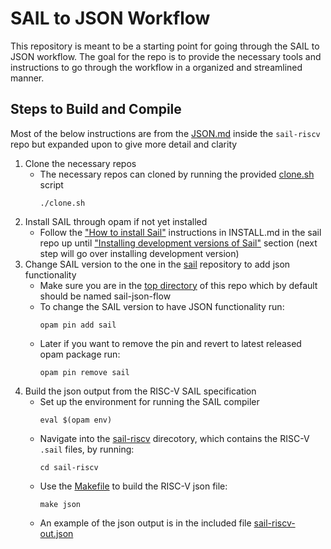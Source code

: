 # SAIL to JSON Workflow

This repository is meant to be a starting point for going through the SAIL to JSON workflow. The goal for the repo is to provide the necessary tools and instructions to go through the workflow in a organized and streamlined manner.

## Steps to Build and Compile
Most of the below instructions are from the [JSON.md](https://github.com/ThinkOpenly/sail-riscv/blob/JSON/doc/JSON.md) inside the `sail-riscv` repo but expanded upon to give more detail and clarity
1.  Clone the necessary repos
    - The necessary repos can cloned by running the provided [clone.sh](./clone.sh) script
      ```
      ./clone.sh
      ```
2.  Install SAIL through opam if not yet installed
    - Follow the ["How to install Sail"](./sail/INSTALL.md) instructions in INSTALL.md in the sail repo up until ["Installing development versions of Sail"](https://github.com/ThinkOpenly/sail/blob/json/INSTALL.md#installing-development-versions-of-sail) section (next step will go over installing development version)
3.  Change SAIL version to the one in the [sail](./sail) repository to add json functionality
    - Make sure you are in the [top directory](./) of this repo which by default should be named sail-json-flow
    - To change the SAIL version to have JSON functionality run:
      ```
      opam pin add sail
      ```
    - Later if you want to remove the pin and revert to latest released opam package run:
      ```
      opam pin remove sail
      ```
4. Build the json output from the RISC-V SAIL specification
    - Set up the environment for running the SAIL compiler
      ```
      eval $(opam env)
      ```
    - Navigate into the [sail-riscv](./sail-riscv/) direcotory, which contains the RISC-V `.sail` files, by running:
      ```
      cd sail-riscv
      ```
    - Use the [Makefile](sail-json-flow/sail-riscv/Makefile) to build the RISC-V json file:
      ```
      make json
      ```
    - An example of the json output is in the included file [sail-riscv-out.json](./sail-riscv-out.json)